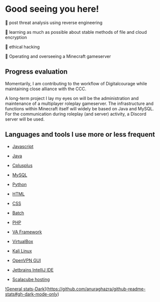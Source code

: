 # Good seeing you here!


👀 post threat analysis using reverse engineering

🧠 learning as much as possible about stable methods of file and cloud encryption

💭 ethical hacking

💙 Operating and overseeing a Minecraft gameserver

## Progress evaluation

Momentarily, I am contributing to the workflow of Digitalcourage while maintaining close alliance with the CCC.

A long-term project I lay my eyes on will be the administration and maintenance of a multiplayer roleplay gameserver.
The infrastructure and functions within Minecraft itself will widely be based on Java and MySQL.
For the communication during roleplay (and server) activity, a Discord server will be used.

## Languages and tools I use more or less frequent

- [Javascript](https://www.javascript.com/)

- [Java](https://www.java.com/en/)

- [Cplusplus](https://www.w3schools.com/cpp/cpp_intro.asp)

- [MySQL](https://www.mysql.com/)

- [Python](https://www.python.org/)

- [HTML](https://html.com/)

- [CSS](https://www.w3schools.com/css/default.asp)

- [Batch](https://www.tutorialspoint.com/batch_script/index.htm)

- [PHP](https://www.php.net/)

- [VA Framework](http://vaframework.com/)

- [VirtualBox](https://www.virtualbox.org/)

- [Kali Linux](https://www.kali.org/docs/)

- [OpenVPN GUI](https://openvpn.net/access-server/)

- [Jetbrains IntelliJ IDE](https://www.jetbrains.com/idea/features/)

- [Scalacube hosting](https://scalacube.com/hosting/server/minecraft)

[!General stats-Dark](https://github-readme-stats.vercel.app/api?username=devtill2yeah&show_icons=true&theme=dark#gh-dark-mode-only)](https://github.com/anuraghazra/github-readme-stats#gh-dark-mode-only)
